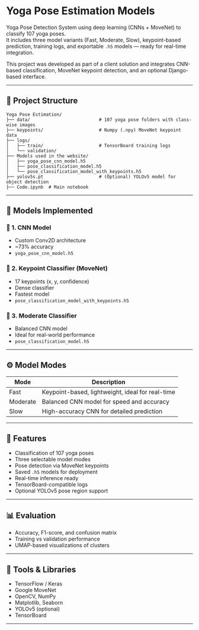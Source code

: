 
# Yoga Pose Estimation Models

Yoga Pose Detection System using deep learning (CNNs + MoveNet) to classify 107 yoga poses.  
It includes three model variants (Fast, Moderate, Slow), keypoint-based prediction, training logs, and exportable `.h5` models — ready for real-time integration.

This project was developed as part of a client solution and integrates CNN-based classification, MoveNet keypoint detection, and an optional Django-based interface.

---

## 📁 Project Structure

```plaintext
Yoga Pose Estimation/
├── data/                          # 107 yoga pose folders with class-wise images
├── keypoints/                     # Numpy (.npy) MoveNet keypoint data
├── logs/
│   ├── train/                     # TensorBoard training logs
│   └── validation/
├── Models used in the website/
│   ├── yoga_pose_cnn_model.h5
│   ├── pose_classification_model.h5
│   └── pose_classification_model_with_keypoints.h5
├── yolov5s.pt                     # (Optional) YOLOv5 model for object detection
├── Code.ipynb  # Main notebook

````

---

## 🧠 Models Implemented

### 🔹 1. CNN Model

* Custom Conv2D architecture
* \~73% accuracy
* `yoga_pose_cnn_model.h5`

### 🔹 2. Keypoint Classifier (MoveNet)

* 17 keypoints (x, y, confidence)
* Dense classifier
* Fastest model
* `pose_classification_model_with_keypoints.h5`

### 🔹 3. Moderate Classifier

* Balanced CNN model
* Ideal for real-world performance
* `pose_classification_model.h5`

---

## ⚙️ Model Modes

| Mode     | Description                                      |
| -------- | ------------------------------------------------ |
| Fast     | Keypoint-based, lightweight, ideal for real-time |
| Moderate | Balanced CNN model for speed and accuracy        |
| Slow     | High-accuracy CNN for detailed prediction        |

---

## 🧪 Features

* Classification of 107 yoga poses
* Three selectable model modes
* Pose detection via MoveNet keypoints
* Saved `.h5` models for deployment
* Real-time inference ready
* TensorBoard-compatible logs
* Optional YOLOv5 pose region support

---

## 📊 Evaluation

* Accuracy, F1-score, and confusion matrix
* Training vs validation performance
* UMAP-based visualizations of clusters

---

## 🔧 Tools & Libraries

* TensorFlow / Keras
* Google MoveNet
* OpenCV, NumPy
* Matplotlib, Seaborn
* YOLOv5 (optional)
* TensorBoard

---

